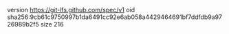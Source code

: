 version https://git-lfs.github.com/spec/v1
oid sha256:9cb61c9750997b1da6491cc92e6ab058a4429464691bf7ddfdb9a9726989b2f5
size 216
